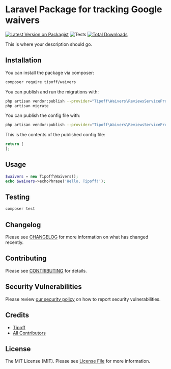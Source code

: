 # Laravel Package for tracking Google waivers

[![Latest Version on Packagist](https://img.shields.io/packagist/v/tipoff/waivers.svg?style=flat-square)](https://packagist.org/packages/tipoff/waivers)
![Tests](https://github.com/tipoff/waivers/workflows/Tests/badge.svg)
[![Total Downloads](https://img.shields.io/packagist/dt/tipoff/waivers.svg?style=flat-square)](https://packagist.org/packages/tipoff/waivers)

This is where your description should go.

## Installation

You can install the package via composer:

```bash
composer require tipoff/waivers
```

You can publish and run the migrations with:

```bash
php artisan vendor:publish --provider="Tipoff\Waivers\ReviewsServiceProvider" --tag="waivers-migrations"
php artisan migrate
```

You can publish the config file with:

```bash
php artisan vendor:publish --provider="Tipoff\Waivers\ReviewsServiceProvider" --tag="waivers-config"
```

This is the contents of the published config file:

```php
return [
];
```

## Usage

```php
$waivers = new Tipoff\Waivers();
echo $waivers->echoPhrase('Hello, Tipoff!');
```

## Testing

```bash
composer test
```

## Changelog

Please see [CHANGELOG](CHANGELOG.md) for more information on what has changed recently.

## Contributing

Please see [CONTRIBUTING](.github/CONTRIBUTING.md) for details.

## Security Vulnerabilities

Please review [our security policy](../../security/policy) on how to report security vulnerabilities.

## Credits

- [Tipoff](https://github.com/tipoff)
- [All Contributors](../../contributors)

## License

The MIT License (MIT). Please see [License File](LICENSE.md) for more information.
